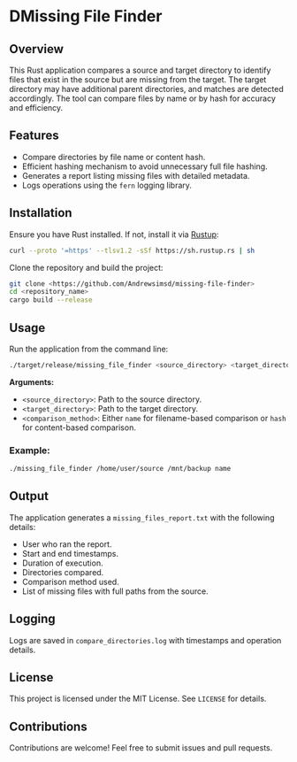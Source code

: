 # DMissing File Finder

## Overview
This Rust application compares a source and target directory to identify files that exist in the source but are missing from the target. The target directory may have additional parent directories, and matches are detected accordingly. The tool can compare files by name or by hash for accuracy and efficiency.

## Features
- Compare directories by file name or content hash.
- Efficient hashing mechanism to avoid unnecessary full file hashing.
- Generates a report listing missing files with detailed metadata.
- Logs operations using the `fern` logging library.


## Installation
Ensure you have Rust installed. If not, install it via [Rustup](https://rustup.rs/):
```sh
curl --proto '=https' --tlsv1.2 -sSf https://sh.rustup.rs | sh
```

Clone the repository and build the project:
```sh
git clone <https://github.com/Andrewsimsd/missing-file-finder>
cd <repository_name>
cargo build --release
```

## Usage
Run the application from the command line:
```sh
./target/release/missing_file_finder <source_directory> <target_directory> <comparison_method>
```

**Arguments:**
- `<source_directory>`: Path to the source directory.
- `<target_directory>`: Path to the target directory.
- `<comparison_method>`: Either `name` for filename-based comparison or `hash` for content-based comparison.

### Example:
```sh
./missing_file_finder /home/user/source /mnt/backup name
```

## Output
The application generates a `missing_files_report.txt` with the following details:
- User who ran the report.
- Start and end timestamps.
- Duration of execution.
- Directories compared.
- Comparison method used.
- List of missing files with full paths from the source.

## Logging
Logs are saved in `compare_directories.log` with timestamps and operation details.

## License
This project is licensed under the MIT License. See `LICENSE` for details.

## Contributions
Contributions are welcome! Feel free to submit issues and pull requests.


